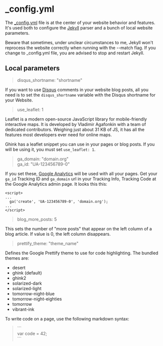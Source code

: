 _config.yml
===========

The [_config.yml][2] file is at the center of your website behavior and features. It's used both to configure the [Jekyll][1] parser and a bunch of local website parameters.

Beware that sometimes, under unclear circumstances to me, Jekyll won't reprocess the website correctly when running with the --match flag. If you change to _config.yml file, you are advised to stop and restart Jekyll.

Local parameters
----------------

> disqus_shortname: "shortname"

If you want to use [Disqus][3] comments in your website blog posts, all you need is to set the `disqus_shortname` variable with the Disqus shortname for your Website.

> use_leaflet: 1

Leaflet is a modern open-source JavaScript library for mobile-friendly interactive maps. It is developed by Vladimir Agafonkin with a team of dedicated contributors. Weighing just about 31 KB of JS, it has all the features most developers ever need for online maps.

Ghink has a leaflet snippet you can use in your pages or blog posts. If you will be using it, you must set `use_leaflet: 1`.

> ga_domain: "domain.org"  
> ga_id: "UA-123456789-0"  

If you set these, [Google Analytics][5] will be used with all your pages. Get your `ga_id` Tracking ID and `ga_domain` url in your Tracking Info, Tracking Code at the Google Analytics admin page. It looks this this:

```
<script>
...
  ga('create', 'UA-123456789-0', 'domain.org');
...
</script>
```

> blog_more_posts: 5

This sets the number of "more posts" that appear on the left column of a blog article. If value is 0, the left column disappears.

> prettify_theme: "theme_name"

Defines the Google Prettify theme to use for code highlighting. The bundled themes are:

- desert
- ghink (default)
- ghink2
- solarized-dark
- solarized-light
- tomorrow-night-blue
- tomorrow-night-eighties
- tomorrow
- vibrant-ink

To write code on a page, use the following markdown syntax:

> &#96;&#96;&#96;  
> var code = 42;  
> &#96;&#96;&#96;  



 [1]: 	http://jekyllrb.com/docs/configuration/
 [2]:	https://github.com/celso/ghink/blob/gh-pages/_config.yml
 [3]:	http://disqus.com
 [4]:	http://leafletjs.com
 [5]:	http://www.google.com/analytics/